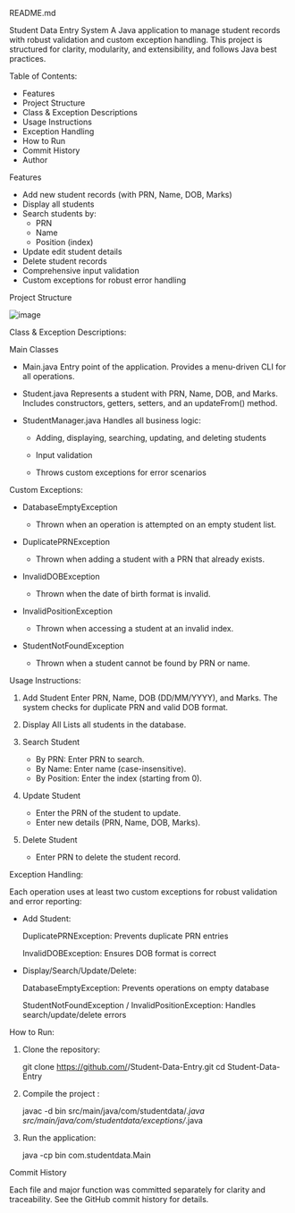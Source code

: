 README.md


Student Data Entry System
A Java application to manage student records with robust validation and custom exception handling.
This project is structured for clarity, modularity, and extensibility, and follows Java best practices.

Table of Contents:

- Features
- Project Structure
- Class & Exception Descriptions
- Usage Instructions
- Exception Handling
- How to Run
- Commit History
- Author

Features
- Add new student records (with PRN, Name, DOB, Marks)
- Display all students
- Search students by:
	- PRN
	- Name
	- Position (index)
- Update edit student details
- Delete student records
- Comprehensive input validation
- Custom exceptions for robust error handling

Project Structure

![image](https://github.com/user-attachments/assets/d8aa0052-ec8f-4440-a74a-fc403069ac37)


Class & Exception Descriptions:

Main Classes

- Main.java
	Entry point of the application. Provides a menu-driven CLI for all 	operations.

- Student.java
	Represents a student with PRN, Name, DOB, and Marks.
	Includes constructors, getters, setters, and an updateFrom() method.

- StudentManager.java
	Handles all business logic:

	- Adding, displaying, searching, updating, and deleting students

	- Input validation

	- Throws custom exceptions for error scenarios

Custom Exceptions:
- DatabaseEmptyException
	- Thrown when an operation is attempted on an empty student list.

- DuplicatePRNException
	- Thrown when adding a student with a PRN that already exists.

- InvalidDOBException
	- Thrown when the date of birth format is invalid.

- InvalidPositionException
	- Thrown when accessing a student at an invalid index.

- StudentNotFoundException
	- Thrown when a student cannot be found by PRN or name.

Usage Instructions:

1. Add Student
	Enter PRN, Name, DOB (DD/MM/YYYY), and Marks.
	The system checks for duplicate PRN and valid DOB format.

2. Display All
	Lists all students in the database.

3. Search Student
	- By PRN: Enter PRN to search.
	- By Name: Enter name (case-insensitive).
	- By Position: Enter the index (starting from 0).

4. Update Student
	- Enter the PRN of the student to update.
	- Enter new details (PRN, Name, DOB, Marks).

5. Delete Student
	- Enter PRN to delete the student record.

Exception Handling:

Each operation uses at least two custom exceptions for robust validation and error reporting:

- Add Student:

	DuplicatePRNException: Prevents duplicate PRN entries

	InvalidDOBException: Ensures DOB format is correct

- Display/Search/Update/Delete:

	DatabaseEmptyException: Prevents operations on empty database

	StudentNotFoundException / InvalidPositionException: Handles 	search/update/delete errors

How to Run:

1. Clone the repository:

	git clone https://github.com/<your-username>/Student-Data-Entry.git
	cd Student-Data-Entry

2. Compile the project :

	javac -d bin src/main/java/com/studentdata/*.java 	src/main/java/com/studentdata/exceptions/*.java

3. Run the application:

	java -cp bin com.studentdata.Main

Commit History

Each file and major function was committed separately for clarity and traceability.
See the GitHub commit history for details.
